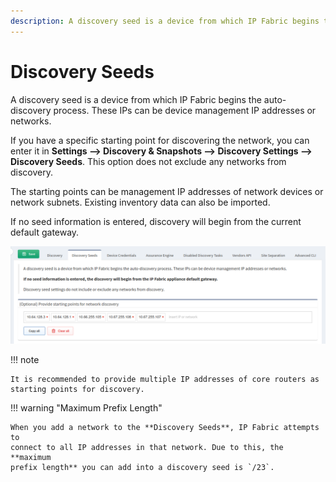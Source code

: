```yaml
---
description: A discovery seed is a device from which IP Fabric begins the auto-discovery process. These IPs can be device management IP addresses or networks.
---
```


# Discovery Seeds

A discovery seed is a device from which IP Fabric begins the auto-discovery process. These IPs can be device management IP addresses or networks.

If you have a specific starting point for discovering the network, you can enter
it in **Settings --> Discovery & Snapshots --> Discovery
Settings --> Discovery Seeds**. This option does not exclude any networks from
discovery.

The starting points can be management IP addresses of network devices or
network subnets. Existing inventory data can also be imported.

If no seed information is entered, discovery will begin from the current default
gateway.

![Discovery Seeds](discovery_seeds.png)

!!! note
    
    It is recommended to provide multiple IP addresses of core routers as
    starting points for discovery.

!!! warning "Maximum Prefix Length"

    When you add a network to the **Discovery Seeds**, IP Fabric attempts to
    connect to all IP addresses in that network. Due to this, the **maximum
    prefix length** you can add into a discovery seed is `/23`.
